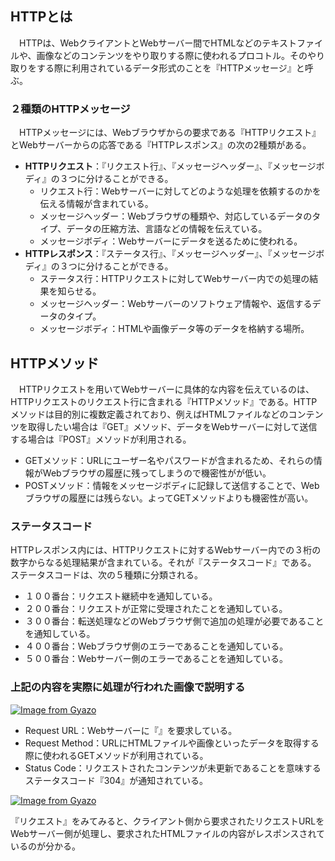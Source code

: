 ## HTTPとは
　HTTPは、WebクライアントとWebサーバー間でHTMLなどのテキストファイルや、画像などのコンテンツをやり取りする際に使われるプロコトル。そのやり取りをする際に利用されているデータ形式のことを『HTTPメッセージ』と呼ぶ。
  
### ２種類のHTTPメッセージ
　HTTPメッセージには、Webブラウザからの要求である『HTTPリクエスト』とWebサーバーからの応答である『HTTPレスポンス』の次の2種類がある。  
- **HTTPリクエスト**：『リクエスト行』、『メッセージヘッダー』、『メッセージボディ』の３つに分けることができる。
  - リクエスト行：Webサーバーに対してどのような処理を依頼するのかを伝える情報が含まれている。
  - メッセージヘッダー：Webブラウザの種類や、対応しているデータのタイプ、データの圧縮方法、言語などの情報を伝えている。
  - メッセージボディ：Webサーバーにデータを送るために使われる。
- **HTTPレスポンス**：『ステータス行』、『メッセージヘッダー』、『メッセージボディ』の３つに分けることができる。
  - ステータス行：HTTPリクエストに対してWebサーバー内での処理の結果を知らせる。
  - メッセージヘッダー：Webサーバーのソフトウェア情報や、返信するデータのタイプ。
  - メッセージボディ：HTMLや画像データ等のデータを格納する場所。
  
## HTTPメソッド
　HTTPリクエストを用いてWebサーバーに具体的な内容を伝えているのは、HTTPリクエストのリクエスト行に含まれる『HTTPメソッド』である。HTTPメソッドは目的別に複数定義されており、例えばHTMLファイルなどのコンテンツを取得したい場合は『GET』メソッド、データをWebサーバーに対して送信する場合は『POST』メソッドが利用される。
- GETメソッド：URLにユーザー名やパスワードが含まれるため、それらの情報がWebブラウザの履歴に残ってしまうので機密性がが低い。
- POSTメソッド：情報をメッセージボディに記録して送信することで、Webブラウザの履歴には残らない。よってGETメソッドよりも機密性が高い。

### ステータスコード
HTTPレスポンス内には、HTTPリクエストに対するWebサーバー内での３桁の数字からなる処理結果が含まれている。それが『ステータスコード』である。 
ステータスコードは、次の５種類に分類される。
- １００番台：リクエスト継続中を通知している。
- ２００番台：リクエストが正常に受理されたことを通知している。
- ３００番台：転送処理などのWebブラウザ側で追加の処理が必要であることを通知している。
- ４００番台：Webブラウザ側のエラーであることを通知している。
- ５００番台：Webサーバー側のエラーであることを通知している。

### 上記の内容を実際に処理が行われた画像で説明する
[![Image from Gyazo](https://i.gyazo.com/3eb7baef71dc2488a9078063180aac01.png)](https://gyazo.com/3eb7baef71dc2488a9078063180aac01)

- Request URL：Webサーバーに『』を要求している。
- Request Method：URLにHTMLファイルや画像といったデータを取得する際に使われるGETメソッドが利用されている。
- Status Code：リクエストされたコンテンツが未更新であることを意味するステータスコード『304』が通知されている。

[![Image from Gyazo](https://i.gyazo.com/e91685442505e885e6fea3db722f7274.png)](https://gyazo.com/e91685442505e885e6fea3db722f7274)

『リクエスト』をみてみると、クライアント側から要求されたリクエストURLをWebサーバー側が処理し、要求されたHTMLファイルの内容がレスポンスされているのが分かる。
